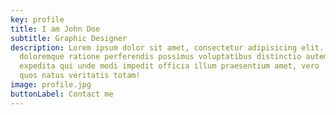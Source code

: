 ```yaml
---
key: profile
title: I am John Doe
subtitle: Graphic Designer
description: Lorem ipsum dolor sit amet, consectetur adipisicing elit. Ut
  doloremque ratione perferendis possimus voluptatibus distinctio autem
  expedita qui unde modi impedit officia illum praesentium amet, vero
  quos natus veritatis totam!
image: profile.jpg
buttonLabel: Contact me
---
```


